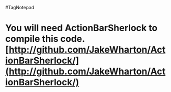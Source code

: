 #TagNotepad

You will need ActionBarSherlock to compile this code.
[http://github.com/JakeWharton/ActionBarSherlock/](http://github.com/JakeWharton/ActionBarSherlock/)
==========